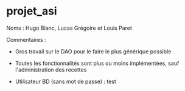 # projet_asi

Noms : Hugo Blanc, Lucas Grégoire et Louis Paret

Commentaires :

- Gros travail sur le DAO pour le faire le plus générique possible

- Toutes les fonctionnalités sont plus ou moins implémentées, sauf l'administration des recettes 

- Utilisateur BD (sans mot de passe) : test 

